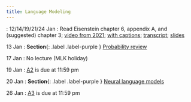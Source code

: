 ```yaml
---
title: Language Modeling
---
```


: 12/14/19/21/24 Jan
  : Read Eisenstein chapter 6, appendix A, and (suggested) chapter 3; [video from 2021](https://drive.google.com/file/d/1cK43rSzH491oI9NIrLlDAeP8P2F7LXTJ/view?usp=sharing); [with captions](https://drive.google.com/file/d/17_YfmZPma6AwwjA5wuUSVzJjL6Nblcf1/view?usp=sharing); [transcript](https://drive.google.com/file/d/1hweCGRWzlIYqvN1uINPICtZp46KpOY1s/view?usp=sharing); [slides](https://drive.google.com/file/d/15xk-qyd3DFBLBYlTBDegfuZJKElJxuk4/view?usp=sharing) 

13 Jan
: **Section**{: .label .label-purple } [Probability review](#)

17 Jan
  : No lecture (MLK holiday)

19 Jan
: [A2](assets/docs/A2.pdf) is due at 11:59 pm

20 Jan
: **Section**{: .label .label-purple } [Neural language models](#)

26 Jan
: [A3](assets/docs/A3.pdf) is due at 11:59 pm
